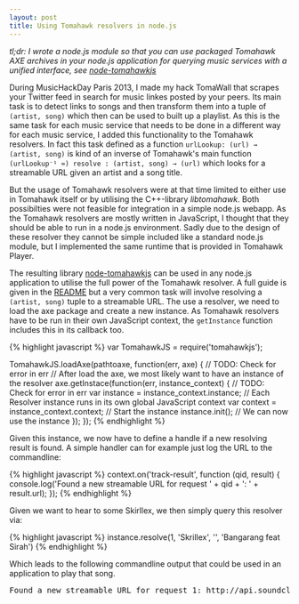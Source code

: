 ```yaml
---
layout: post
title: Using Tomahawk resolvers in node.js
---
```


*tl;dr: I wrote a node.js module so that you can use packaged Tomahawk AXE archives in your node.js application for querying music services with a unified interface, see [node-tomahawkjs](https://npmjs.org/package/tomahawkjs)*

During MusicHackDay Paris 2013, I made my hack TomaWall that scrapes your Twitter feed in search for music linkes posted by your peers.
Its main task is to detect links to songs and then transform them into a tuple of `(artist, song)` which then can be used to built up a playlist.
As this is the same task for each music service that needs to be done in a different way for each music service, I added this functionality to the Tomahawk resolvers.
In fact this task defined as a function `urlLookup: (url) → (artist, song)` is kind of an inverse of Tomahawk's main function `(urlLookup⁻¹ ≈) resolve : (artist, song) → (url)` which looks for a streamable URL given an artist and a song title.

But the usage of Tomahawk resolvers were at that time limited to either use in Tomahawk itself or by utilising the C++-library *libtomahawk*.
Both possibilties were not feasible for integration in a simple node.js webapp.
As the Tomahawk resolvers are mostly written in JavaScript, I thought that they should be able to run in a node.js environment.
Sadly due to the design of these resolver they cannot be simple included like a standard node.js module, but I implemented the same runtime that is provided in Tomahawk Player.

The resulting library [node-tomahawkjs](https://npmjs.org/package/tomahawkjs) can be used in any node.js application to utilise the full power of the Tomahawk resolver.
A full guide is given in the [README](https://github.com/xhochy/node-tomahawkjs/blob/master/README.md) but a very common task will involve resolving a `(artist, song)` tuple to a streamable URL.
The use a resolver, we need to load the axe package and create a new instance. As Tomahawk resolvers have to be run in their own JavaScript context, the `getInstance` function includes this in its callback too.

{% highlight javascript %}
var TomahawkJS = require('tomahawkjs');

TomahawkJS.loadAxe(pathtoaxe, function(err, axe) {
  // TODO: Check for error in err
  // After load the axe, we most likely want to have an instance of the resolver
  axe.getInstace(function(err, instance_context) {
    // TODO: Check for error in err
    var instance = instance_context.instance;
    // Each Resolver instance runs in its own global JavaScript context
    var context = instance_context.context;
    // Start the instance
    instance.init();
    // We can now use the instance
  });
});
{% endhighlight %}

Given this instance, we now have to define a handle if a new resolving result is found.
A simple handler can for example just log the URL to the commandline:

{% highlight javascript %}
context.on('track-result', function (qid, result) {
  console.log('Found a new streamable URL for request ' + qid + ': ' + result.url);
});
{% endhighlight %}

Given we want to hear to some Skirllex, we then simply query this resolver via:

{% highlight javascript %}
instance.resolve(1, 'Skrillex', '',  'Bangarang feat Sirah')
{% endhighlight %}

Which leads to the following commandline output that could be used in an application to play that song.

<pre>Found a new streamable URL for request 1: http://api.soundcloud.com/tracks/45719017/stream.json?client_id=</pre>
